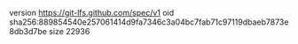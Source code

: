 version https://git-lfs.github.com/spec/v1
oid sha256:889854540e257061414d9fa7346c3a04bc7fab71c97119dbaeb7873e8db3d7be
size 22936
